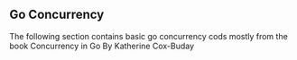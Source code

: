 ## Go Concurrency

The following section contains basic go concurrency cods mostly from the book Concurrency in Go By Katherine Cox-Buday
